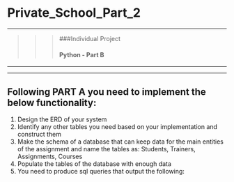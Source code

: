 # Private_School_Part_2
---
>>> ###Individual Project <br>
>>> #### Python - Part B
---
---
## Following PART A you need to implement the below functionality:
1. Design the ERD of your system
2. Identify any other tables you need based on your implementation and 
construct them
3. Make the schema of a database that can keep data for the main entities of 
the assignment and name the tables as: Students, Trainers, Assignments, 
Courses 
4. Populate the tables of the database with enough data 
5. You need to produce sql queries that output the following:
